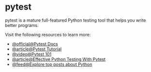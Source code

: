 # pytest

pytest is a mature full-featured Python testing tool that helps you write better programs.

Visit the following resources to learn more:

- [@official@Pytest Docs](https://docs.pytest.org/)
- [@article@Pytest Tutorial](https://www.tutorialspoint.com/pytest/index.htm)
- [@video@Pytest 101](https://youtu.be/etosV2IWBF0)
- [@article@Effective Python Testing With Pytest](https://realpython.com/pytest-python-testing/)
- [@feed@Explore top posts about Python](https://app.daily.dev/tags/python?ref=roadmapsh)
